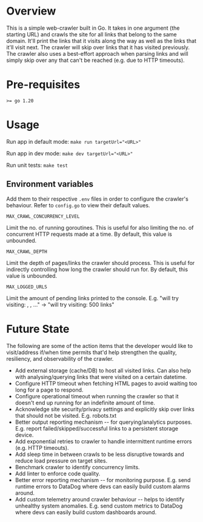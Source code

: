 # Overview

This is a simple web-crawler built in Go. It takes in one argument (the starting URL) and crawls the site for all links that belong to the same domain. It'll print the links that it visits along the way as well as the links that it'll visit next. The crawler will skip over links that it has visited previously. The crawler also uses a best-effort approach when parsing links and will simply skip over any that can't be reached (e.g. due to HTTP timeouts).

# Pre-requisites

`>= go 1.20`

# Usage

Run app in default mode: `make run targetUrl="<URL>"`

Run app in dev mode: `make dev targetUrl="<URL>"`

Run unit tests:
`make test`

## Environment variables

Add them to their respective `.env` files in order to configure the crawler's behaviour. Refer to `config.go` to view their default values.

`MAX_CRAWL_CONCURRENCY_LEVEL`

Limit the no. of running goroutines. This is useful for also limiting the no. of concurrent HTTP requests made at a time. By default, this value is unbounded.

`MAX_CRAWL_DEPTH`

Limit the depth of pages/links the crawler should process. This is useful for indirectly controlling how long the crawler should run for. By default, this value is unbounded.

`MAX_LOGGED_URLS`

Limit the amount of pending links printed to the console. E.g. "will try visiting: <url1>, <url2>, ..." -> "will try visiting: 500 links"

# Future State

The following are some of the action items that the developer would like to visit/address if/when time permits that'd help strengthen the quality, resiliency, and observability of the crawler.

- Add external storage (cache/DB) to host all visited links. Can also help with analysing/querying links that were visited on a certain datetime.
- Configure HTTP timeout when fetching HTML pages to avoid waiting too long for a page to respond.
- Configure operational timeout when running the crawler so that it doesn't end up running for an indefinite amount of time.
- Acknowledge site security/privacy settings and explicitly skip over links that should not be visited. E.g. robots.txt
- Better output reporting mechanism -- for querying/analytics purposes. E.g. report failed/skipped/successful links to a persistent storage device.
- Add exponential retries to crawler to handle intermittent runtime errors (e.g. HTTP timeouts).
- Add sleep time in between crawls to be less disruptive towards and reduce load pressure on target sites.
- Benchmark crawler to identify concurrency limits.
- Add linter to enforce code quality.
- Better error reporting mechanism -- for monitoring purpose. E.g. send runtime errors to DataDog where devs can easily build custom alarms around.
- Add custom telemetry around crawler behaviour -- helps to identify unhealthy system anomalies. E.g. send custom metrics to DataDog where devs can easily build custom dashboards around.